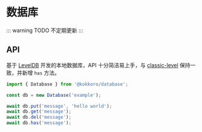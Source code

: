 # 数据库

::: warning TODO
不定期更新
:::

## API

基于 [LevelDB](https://leveljs.org/) 开发的本地数据库，API 十分简洁易上手，与 [classic-level](https://www.npmjs.com/package/classic-level) 保持一致，并新增 `has` 方法。

```javascript
import { Database } from '@kokkoro/database';

const db = new Database('example');

await db.put('message', 'hello world');
await db.get('message');
await db.del('message');
await db.has('message');
```
